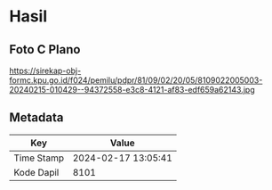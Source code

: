 # Hasil

## Foto C Plano

https://sirekap-obj-formc.kpu.go.id/f024/pemilu/pdpr/81/09/02/20/05/8109022005003-20240215-010429--94372558-e3c8-4121-af83-edf659a62143.jpg


## Metadata

| Key        | Value               |
| ---------- | ------------------- |
| Time Stamp | 2024-02-17 13:05:41 |
| Kode Dapil | 8101                |




